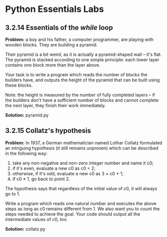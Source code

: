 # Python Essentials Labs

## 3.2.14 Essentials of the *while* loop

**Problem:** a boy and his father, a computer programmer, are playing with wooden blocks. They are building a pyramid.

Their pyramid is a bit weird, as it is actually a pyramid-shaped wall – it's flat. The pyramid is stacked according to one simple principle: each lower layer contains one block more than the layer above.

Your task is to write a program which reads the number of blocks the builders have, and outputs the height of the pyramid that can be built using these blocks.

Note: the height is measured by the number of fully completed layers – if the builders don't have a sufficient number of blocks and cannot complete the next layer, they finish their work immediately.

**Solution:** pyramid.py

## 3.2.15 Collatz's hypothesis

**Problem:** In 1937, a German mathematician named Lothar Collatz formulated an intriguing hypothesis (it still remains unproven) which can be described in the following way:

1. take any non-negative and non-zero integer number and name it c0;
2. if it's even, evaluate a new c0 as c0 ÷ 2;
3. otherwise, if it's odd, evaluate a new c0 as 3 × c0 + 1;
4. if c0 ≠ 1, go back to point 2.

The hypothesis says that regardless of the initial value of c0, it will always go to 1.

Write a program which reads one natural number and executes the above steps as long as c0 remains different from 1. We also want you to count the steps needed to achieve the goal. Your code should output all the intermediate values of c0, too.

**Solution:** collatz.py